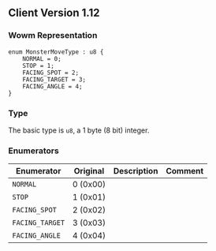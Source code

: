 ## Client Version 1.12

### Wowm Representation
```rust,ignore
enum MonsterMoveType : u8 {
    NORMAL = 0;
    STOP = 1;
    FACING_SPOT = 2;
    FACING_TARGET = 3;
    FACING_ANGLE = 4;
}
```
### Type
The basic type is `u8`, a 1 byte (8 bit) integer.
### Enumerators
| Enumerator | Original  | Description | Comment |
| --------- | -------- | ----------- | ------- |
| `NORMAL` | 0 (0x00) |  |  |
| `STOP` | 1 (0x01) |  |  |
| `FACING_SPOT` | 2 (0x02) |  |  |
| `FACING_TARGET` | 3 (0x03) |  |  |
| `FACING_ANGLE` | 4 (0x04) |  |  |
